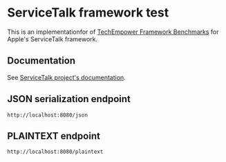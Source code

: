 # ServiceTalk framework test

This is an implementationfor of [TechEmpower Framework Benchmarks](https://github.com/TechEmpower/FrameworkBenchmarks) for Apple's ServiceTalk framework. 

## Documentation
See [ServiceTalk project's documentation](https://apple.github.io/servicetalk/servicetalk/SNAPSHOT/programming-paradigms.html).

## JSON serialization endpoint
`http://localhost:8080/json`

## PLAINTEXT endpoint
`http://localhost:8080/plaintext`

